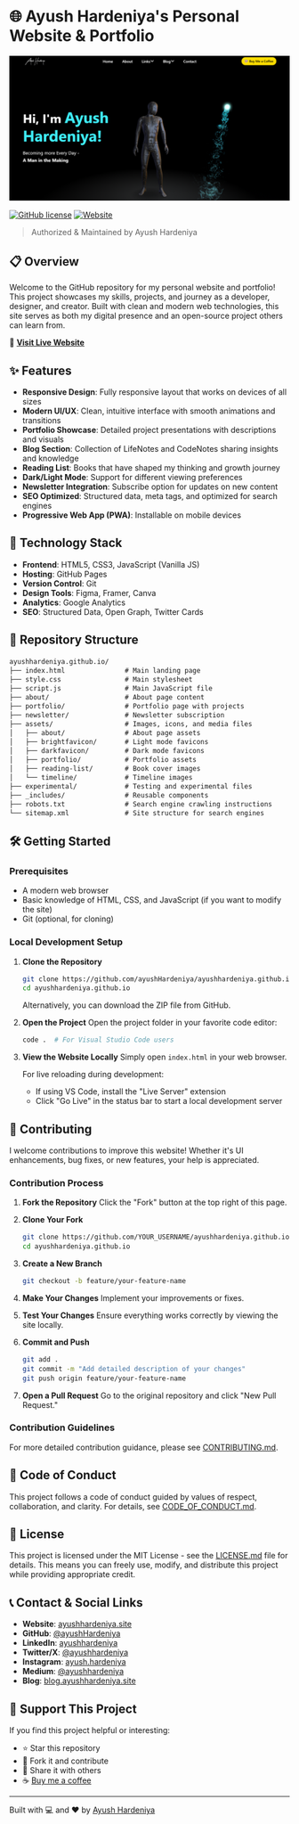 # 🌐 Ayush Hardeniya's Personal Website & Portfolio

![Website Preview](assets/website-pw-1.png)

[![GitHub license](https://img.shields.io/github/license/ayushHardeniya/ayushhardeniya.github.io)](https://github.com/ayushHardeniya/ayushhardeniya.github.io/blob/main/LICENSE.md)
[![Website](https://img.shields.io/website?url=https%3A%2F%2Fayushhardeniya.site)](https://ayushhardeniya.site)

> Authorized & Maintained by Ayush Hardeniya

## 📋 Overview

Welcome to the GitHub repository for my personal website and portfolio! This project showcases my skills, projects, and journey as a developer, designer, and creator. Built with clean and modern web technologies, this site serves as both my digital presence and an open-source project others can learn from.

🔗 **[Visit Live Website](https://ayushhardeniya.site/)**

## ✨ Features

- **Responsive Design**: Fully responsive layout that works on devices of all sizes
- **Modern UI/UX**: Clean, intuitive interface with smooth animations and transitions
- **Portfolio Showcase**: Detailed project presentations with descriptions and visuals
- **Blog Section**: Collection of LifeNotes and CodeNotes sharing insights and knowledge
- **Reading List**: Books that have shaped my thinking and growth journey
- **Dark/Light Mode**: Support for different viewing preferences
- **Newsletter Integration**: Subscribe option for updates on new content
- **SEO Optimized**: Structured data, meta tags, and optimized for search engines
- **Progressive Web App (PWA)**: Installable on mobile devices

## 🧱 Technology Stack

- **Frontend**: HTML5, CSS3, JavaScript (Vanilla JS)
- **Hosting**: GitHub Pages
- **Version Control**: Git
- **Design Tools**: Figma, Framer, Canva
- **Analytics**: Google Analytics
- **SEO**: Structured Data, Open Graph, Twitter Cards

## 📂 Repository Structure

```
ayushhardeniya.github.io/
├── index.html               # Main landing page
├── style.css                # Main stylesheet
├── script.js                # Main JavaScript file
├── about/                   # About page content
├── portfolio/               # Portfolio page with projects
├── newsletter/              # Newsletter subscription
├── assets/                  # Images, icons, and media files
│   ├── about/               # About page assets
│   ├── brightfavicon/       # Light mode favicons
│   ├── darkfavicon/         # Dark mode favicons
│   ├── portfolio/           # Portfolio assets
│   ├── reading-list/        # Book cover images
│   └── timeline/            # Timeline images
├── experimental/            # Testing and experimental files
├── _includes/               # Reusable components
├── robots.txt               # Search engine crawling instructions
└── sitemap.xml              # Site structure for search engines
```

## 🛠️ Getting Started

### Prerequisites

- A modern web browser
- Basic knowledge of HTML, CSS, and JavaScript (if you want to modify the site)
- Git (optional, for cloning)

### Local Development Setup

1. **Clone the Repository**
   ```bash
   git clone https://github.com/ayushHardeniya/ayushhardeniya.github.io.git
   cd ayushhardeniya.github.io
   ```

   Alternatively, you can download the ZIP file from GitHub.

2. **Open the Project**
   Open the project folder in your favorite code editor:
   ```bash
   code .  # For Visual Studio Code users
   ```

3. **View the Website Locally**
   Simply open `index.html` in your web browser.
   
   For live reloading during development:
   - If using VS Code, install the "Live Server" extension
   - Click "Go Live" in the status bar to start a local development server

## 🤝 Contributing

I welcome contributions to improve this website! Whether it's UI enhancements, bug fixes, or new features, your help is appreciated.

### Contribution Process

1. **Fork the Repository**
   Click the "Fork" button at the top right of this page.

2. **Clone Your Fork**
   ```bash
   git clone https://github.com/YOUR_USERNAME/ayushhardeniya.github.io.git
   cd ayushhardeniya.github.io
   ```

3. **Create a New Branch**
   ```bash
   git checkout -b feature/your-feature-name
   ```

4. **Make Your Changes**
   Implement your improvements or fixes.

5. **Test Your Changes**
   Ensure everything works correctly by viewing the site locally.

6. **Commit and Push**
   ```bash
   git add .
   git commit -m "Add detailed description of your changes"
   git push origin feature/your-feature-name
   ```

7. **Open a Pull Request**
   Go to the original repository and click "New Pull Request."

### Contribution Guidelines

For more detailed contribution guidance, please see [CONTRIBUTING.md](https://github.com/ayushHardeniya/ayushhardeniya.github.io/blob/main/.github/CONTRIBUTING.md).

## 📑 Code of Conduct

This project follows a code of conduct guided by values of respect, collaboration, and clarity. For details, see [CODE_OF_CONDUCT.md](https://github.com/ayushHardeniya/ayushhardeniya.github.io/blob/main/.github/CODE_OF_CONDUCT.md).

## 📜 License

This project is licensed under the MIT License - see the [LICENSE.md](LICENSE.md) file for details. This means you can freely use, modify, and distribute this project while providing appropriate credit.

## 📞 Contact & Social Links

- **Website**: [ayushhardeniya.site](https://ayushhardeniya.site)
- **GitHub**: [@ayushHardeniya](https://github.com/ayushhardeniya)
- **LinkedIn**: [ayushhardeniya](https://linkedin.com/in/ayushhardeniya)
- **Twitter/X**: [@ayushhardeniya](https://x.com/ayushhardeniya)
- **Instagram**: [ayush.hardeniya](https://instagram.com/ayush.hardeniya)
- **Medium**: [@ayushhardeniya](https://medium.com/@ayushhardeniya)
- **Blog**: [blog.ayushhardeniya.site](https://blog.ayushhardeniya.site)

## 🚀 Support This Project

If you find this project helpful or interesting:

- ⭐ Star this repository
- 🍴 Fork it and contribute
- 📢 Share it with others
- ☕ [Buy me a coffee](https://ko-fi.com/ayushhardeniya)

---

Built with 💻 and ❤️ by [Ayush Hardeniya](https://ayushhardeniya.site)
